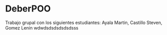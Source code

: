 # DeberPOO
Trabajo grupal con los siguientes estudiantes: Ayala Martin, Castillo Steven, Gomez Lenin
wdwdsdsdsdsdsdsss
